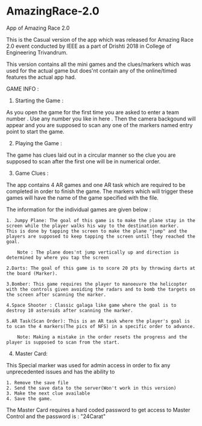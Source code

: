 # AmazingRace-2.0
App of Amazing Race 2.0 

This is the Casual version of the app which was released for Amazing Race 2.0 event conducted by IEEE as a part of Drishti 2018 in College of Engineering Trivandrum.

This version contains all the mini games and the clues/markers which was used for the actual game but does'nt contain any of the online/timed features the actual app had.

GAME INFO :

1. Starting the Game :

As you open the game for the first time you are asked to enter a team number . Use any number you like in here .
Then the camera backgound will appear and you are supposed to scan any one of the markers named entry point to start the game.

2. Playing the Game :

The game has clues laid out in a circular manner so the clue you are supposed to scan after the first one will be in numerical order.

3. Game Clues :

The app contains 4 AR games and one AR task which are required to be completed in order to finish the game. The markers which will trigger these games will have the name of the game specified with the file.

The information for the individual games are given below :

    1. Jumpy Plane: The goal of this game is to make the plane stay in the screen while the player walks his way to the destination marker. 
    This is done by tapping the screen to make the plane "jump" and the players are supposed to keep tapping the screen until they reached the goal. 

        Note : The plane does'nt jump vertically up and direction is determined by where you tap the screen

    2.Darts: The goal of this game is to score 20 pts by throwing darts at the board (Marker).

    3.Bomber: This game requires the player to manoeuvre the helicopter with the controls given avoiding the radars and to bomb the targets on the screen after scanning the marker.

    4.Space Shooter : Classic galaga like game where the goal is to destroy 10 asteroids after scanning the marker.

    5.AR Task(Scan Order): This is an AR task where the player's goal is to scan the 4 markers(The pics of NFS) in a specific order to advance.

        Note: Making a mistake in the order resets the progress and the player is supposed to scan from the start.

4. Master Card:

This Special marker was used for admin access in order to fix any unprecedented issues and has the ability to 

    1. Remove the save file
    2. Send the save data to the server(Won't work in this version)
    3. Make the next clue available
    4. Save the game.

The Master Card requires a hard coded password to get access to Master Control and the password is : "24Carat"    
